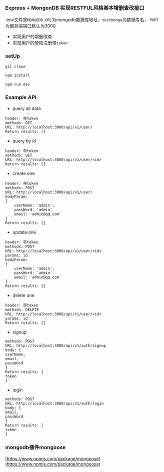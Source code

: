 ### Express + MongonDB 实现RESTFUL风格基本增删查改接口

.env文件里`MONGODB_URL`为mongodb数据库地址，`testmongo`为数据库名， `PORT`为服务端端口默认为3000
- 实现用户的增删改查
- 实现用户的登陆注册带`token`

### setUp

```bash
git clone 

npm install

npm run dev

```

### Example API

- query all data

```
header: 带token
methods: GET
URL: http://localhost:3000/api/v1/user/
Return results: []
```

- query by id

```
header: 带token
methods: GET
URL: http://localhost:3000/api/v1/user/<id>
Return results: []
```

- create one

```
header: 带token
methods: POST
URL: http://localhost:3000/api/v1/user/
bodyParam: 
{
    userName: 'admin',
    passWord: 'admin'
    email: 'admin@qq.com'
}
Return results: {}
```

- update one

```
header: 带token
methods: POST
URL: http://localhost:3000/api/v1/user/<id>
params: id
bodyParam: 
{
    userName: 'admin',
    passWord: 'admin'
    email: 'admin@qq.com'
}
Return results: {}

```

- delete one

```
header: 带token
methods: DELETE
URL: http://localhost:3000/api/v1/user/<id>
params: id
Return results: {}

```

- signup

```
methods: POST
URL: http://localhost:3000/api/v1/auth/signup
body: {
userName,
email,
passWord
}
Return results: {
token
}
```

- login

```
methods: POST
URL: http://localhost:3000/api/v1/auth/login
body: {
email,
passWord
}
Return results: {
token
}
```

### mongodb插件mongoose
[https://www.npmjs.com/package/mongoose](https://www.npmjs.com/package/mongoose)

